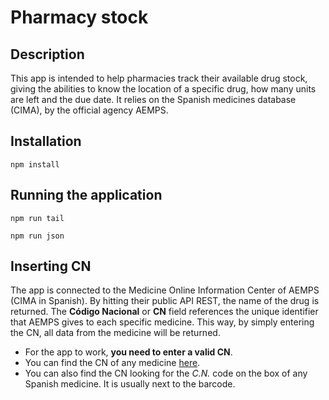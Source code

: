 # Pharmacy stock

## Description

This app is intended to help pharmacies track their available drug stock, giving the abilities to know the location of a specific drug, how many units are left and the due date. It relies on the Spanish medicines database (CIMA), by the official agency AEMPS.

## Installation

```npm install```

## Running the application

```npm run tail```

```npm run json```

## Inserting CN

The app is connected to the Medicine Online Information Center of AEMPS (CIMA in Spanish). By hitting their public API REST, the name of the drug is returned.
The **Código Nacional** or **CN** field references the unique identifier that AEMPS gives to each specific medicine. This way, by simply entering the CN, all data from the medicine will be returned.

* For the app to work, **you need to enter a valid CN**.
* You can find the CN of any medicine [here](https://cima.aemps.es/cima/publico/home.html).
* You can also find the CN looking for the *C.N.* code on the box of any Spanish medicine. It is usually next to the barcode.
